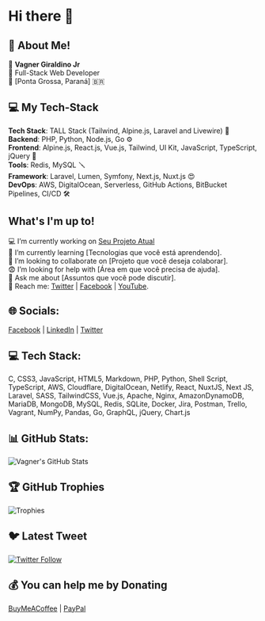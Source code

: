 # Hi there 👋

## 💫 About Me!
👨 **Vagner Giraldino Jr**  
🧢 Full-Stack Web Developer  
📍 [Ponta Grossa, Paraná] 🇧🇷  

## 💻 My Tech-Stack
**Tech Stack**: TALL Stack (Tailwind, Alpine.js, Laravel and Livewire) 🧰  
**Backend**: PHP, Python, Node.js, Go ⚙️  
**Frontend**: Alpine.js, React.js, Vue.js, Tailwind, UI Kit, JavaScript, TypeScript, jQuery 🎨  
**Tools**: Redis, MySQL 🪛  
**Framework**: Laravel, Lumen, Symfony, Next.js, Nuxt.js 😍  
**DevOps**: AWS, DigitalOcean, Serverless, GitHub Actions, BitBucket Pipelines, CI/CD 🛠️  

## What's I'm up to!
💻 I’m currently working on [Seu Projeto Atual](https://link-do-seu-projeto.com/)  
📖 I’m currently learning [Tecnologias que você está aprendendo].  
🙋 I’m looking to collaborate on [Projeto que você deseja colaborar].  
😨 I’m looking for help with [Área em que você precisa de ajuda].  
💸 Ask me about [Assuntos que você pode discutir].  
📮 Reach me: [Twitter](https://twitter.com/seu_twitter) | [Facebook](https://facebook.com/seu_facebook) | [YouTube](https://youtube.com/seu_youtube).  

## 🌐 Socials:
[Facebook](https://facebook.com/seu_facebook) | [LinkedIn](https://linkedin.com/in/seu-linkedin) | [Twitter](https://twitter.com/seu_twitter)  

## 💻 Tech Stack:
C, CSS3, JavaScript, HTML5, Markdown, PHP, Python, Shell Script, TypeScript, AWS, Cloudflare, DigitalOcean, Netlify, React, NuxtJS, Next JS, Laravel, SASS, TailwindCSS, Vue.js, Apache, Nginx, AmazonDynamoDB, MariaDB, MongoDB, MySQL, Redis, SQLite, Docker, Jira, Postman, Trello, Vagrant, NumPy, Pandas, Go, GraphQL, jQuery, Chart.js  

## 📊 GitHub Stats:
![Vagner's GitHub Stats](https://github-readme-stats.vercel.app/api?username=VagnerGiraldinoJr&show_icons=true&theme=radical)

## 🏆 GitHub Trophies
![Trophies](https://github-profile-trophy.vercel.app/?username=VagnerGiraldinoJr&theme=radical)

## 🐦 Latest Tweet
[![Twitter Follow](https://img.shields.io/twitter/follow/seu_twitter?style=social)](https://twitter.com/seu_twitter)

## 💰 You can help me by Donating
[BuyMeACoffee](https://www.buymeacoffee.com/vgiraldino) | [PayPal](https://www.paypal.me/vgiraldino)
